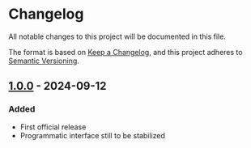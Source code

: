 # Changelog

All notable changes to this project will be documented in this file.

The format is based on [Keep a Changelog](https://keepachangelog.com/en/1.0.0/), and
this project adheres to [Semantic Versioning](https://semver.org/spec/v2.0.0.html).

## [1.0.0](https://github.com/sbrudenell/btrfs2s3/compare/v0.0.5...v1.0.0) - 2024-09-12

### Added

- First official release
- Programmatic interface still to be stabilized
